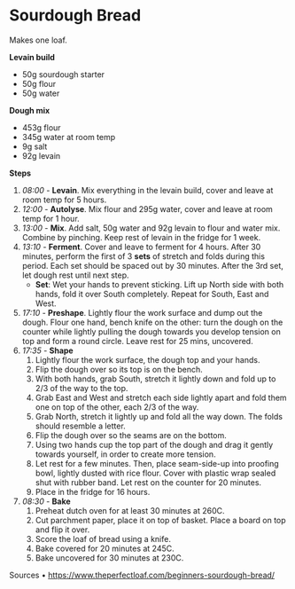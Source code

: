 # Sourdough Bread

Makes one loaf.

**Levain build**
  - 50g sourdough starter
  - 50g flour
  - 50g water

**Dough mix**
  - 453g flour
  - 345g water at room temp
  - 9g salt
  - 92g levain

**Steps**

1. _08:00_ - **Levain**. Mix everything in the levain build, cover and leave at room temp for 5 hours.
2. _12:00_ - **Autolyse**. Mix flour and 295g water, cover and leave at room temp for 1 hour.
3. _13:00_ - **Mix**. Add salt, 50g water and 92g levain to flour and water mix. Combine by pinching. Keep rest of levain in the fridge for 1 week.
4. _13:10_ - **Ferment**. Cover and leave to ferment for 4 hours. After 30 minutes, perform the first of 3 **sets** of stretch and folds during this period. Each set should be spaced out by 30 minutes. After the 3rd set, let dough rest until next step.
   - **Set**: Wet your hands to prevent sticking. Lift up North side with both hands, fold it over South completely. Repeat for South, East and West.
5. _17:10_ - **Preshape**. Lightly flour the work surface and dump out the dough. Flour one hand, bench knife on the other: turn the dough on the counter while lightly pulling the dough towards you develop tension on top and form a round circle. Leave rest for 25 mins, uncovered.
6. _17:35_ - **Shape**
    1. Lightly flour the work surface, the dough top and your hands.
    2. Flip the dough over so its top is on the bench.
    3. With both hands, grab South, stretch it lightly down and fold up to 2/3 of the way to the top.
    4. Grab East and West and stretch each side lightly apart and fold them one on top of the other, each 2/3 of the way.
    5. Grab North, stretch it lightly up and fold all the way down. The folds should resemble a letter.
    6. Flip the dough over so the seams are on the bottom.
    7. Using two hands cup the top part of the dough and drag it gently towards yourself, in order to create more tension.
    8. Let rest for a few minutes. Then, place seam-side-up into proofing bowl, lightly dusted with rice flour. Cover with plastic wrap sealed shut with rubber band. Let rest on the counter for 20 minutes.
    9. Place in the fridge for 16 hours.
7. _08:30_ - **Bake**
    1. Preheat dutch oven for at least 30 minutes at 260C.
    2. Cut parchment paper, place it on top of basket. Place a board on top and flip it over.
    3. Score the loaf of bread using a knife.
    4. Bake covered for 20 minutes at 245C.
    5. Bake uncovered for 30 minutes at 230C.

Sources
	• https://www.theperfectloaf.com/beginners-sourdough-bread/
